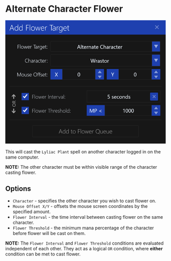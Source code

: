 # Alternate Character Flower

![image](../screenshots/flower-target-character.png)

This will cast the `Lyliac Plant` spell on another character logged in on the same computer.

**NOTE:** The other character must be within visible range of the character casting flower.

## Options

- `Character` - specifies the other character you wish to cast flower on.
- `Mouse Offset X/Y` - offsets the mouse screen coordinates by the specified amount.
- `Flower Interval` - the time interval between casting flower on the same character.
- `Flower Threshold` - the minimum mana percentage of the character before flower will be cast on them.

**NOTE:** The `Flower Interval` and `Flower Threshold` conditions are evaluated independent of each other.
They act as a logical `OR` condition, where **either** condition can be met to cast flower.
